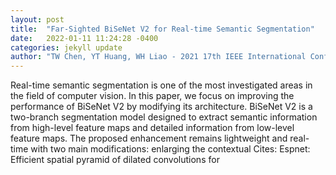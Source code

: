 ```yaml
---
layout: post
title:  "Far-Sighted BiSeNet V2 for Real-time Semantic Segmentation"
date:   2022-01-11 11:24:28 -0400
categories: jekyll update
author: "TW Chen, YT Huang, WH Liao - 2021 17th IEEE International Conference on , 2021"
---
```

Real-time semantic segmentation is one of the most investigated areas in the field of computer vision. In this paper, we focus on improving the performance of BiSeNet V2 by modifying its architecture. BiSeNet V2 is a two-branch segmentation model designed to extract semantic information from high-level feature maps and detailed information from low-level feature maps. The proposed enhancement remains lightweight and real-time with two main modifications: enlarging the contextual Cites: Espnet: Efficient spatial pyramid of dilated convolutions for